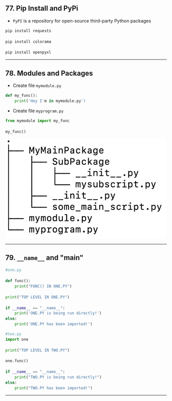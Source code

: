 ## 77. Pip Install and PyPi

* `PyPI` is a repository for open-source third-party Python packages

```python
pip install requests

pip install colorama

pip install openpyxl
```

***

## 78. Modules and Packages

* Create file `mymodule.py`
```python
def my_func():
    print('Hey I'm in mymodule.py')
```

* Create file `myprogram.py`
```python
from mymodule import my_func

my_func()
```

![Code Diagram for Packages](https://github.com/muarshad01/Python_Bootcamp/blob/main/images/78_modules_and_packages.png)

***

## 79. `__name__` and "__main__"

```python
#one.py

def func():
    print("FUNC() IN ONE.PY")

print("TOP LEVEL IN ONE.PY")

if __name__ == "__name__":
    print('ONE.PY is being run directly!')
else:
    print('ONE.PY has been imported!')
```

```python
#two.py
import one

print("TOP LEVEL IN TWO.PY")

one.func()

if __name__ == "__name__":
    print("TWO.PY is being run directly!")
else:
    print("TWO.PY has been imported!")
```
***
